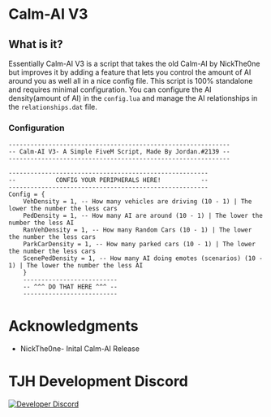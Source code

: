 # Calm-AI V3
## What is it?
Essentially Calm-AI V3 is a script that takes the old Calm-AI by NickThe0ne but improves it by adding a feature that lets you control the amount of AI around you as well all in a nice config file. This script is 100% standalone and requires minimal configuration. You can configure the AI density(amount of AI) in the `config.lua` and manage the AI relationships in the `relationships.dat` file.

### Configuration
```
-------------------------------------------------------------
-- Calm-AI V3- A Simple FiveM Script, Made By Jordan.#2139 --
-------------------------------------------------------------

-------------------------------------------------------
--           CONFIG YOUR PERIPHERALS HERE!           --
-------------------------------------------------------
Config = {
    VehDensity = 1, -- How many vehicles are driving (10 - 1) | The lower the number the less cars
    PedDensity = 1, -- How many AI are around (10 - 1) | The lower the number the less AI
    RanVehDensity = 1, -- How many Random Cars (10 - 1) | The lower the number the less cars
    ParkCarDensity = 1, -- How many parked cars (10 - 1) | The lower the number the less cars
    ScenePedDensity = 1, -- How many AI doing emotes (scenarios) (10 - 1) | The lower the number the less AI
    }
    --------------------------
    -- ^^^ DO THAT HERE ^^^ -- 
    --------------------------
```
# Acknowledgments
- NickThe0ne- Inital Calm-AI Release
# TJH Development Discord
[![Developer Discord](https://discordapp.com/api/guilds/696266949348425739/widget.png?style=banner4)](https://discord.com/invite/x7cYjg5)
